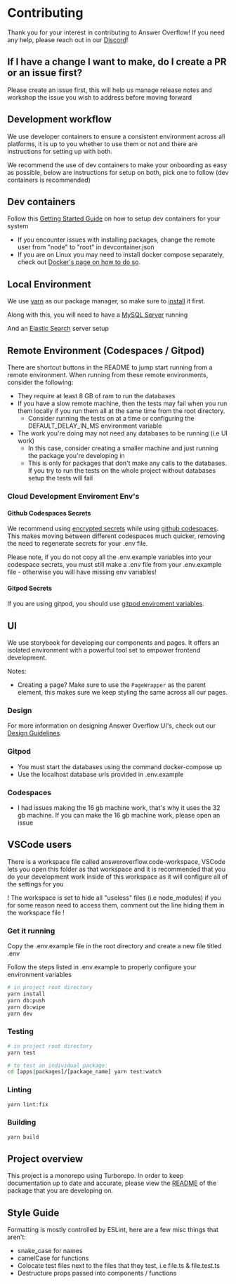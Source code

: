 # Contributing

Thank you for your interest in contributing to Answer Overflow! If you need any help, please reach out in our [Discord](https://discord.answeroverflow.com/)!

## If I have a change I want to make, do I create a PR or an issue first?

Please create an issue first, this will help us manage release notes and workshop the issue you wish to address before moving forward

## Development workflow

We use developer containers to ensure a consistent environment across all platforms, it is up to you whether to use them or not and there are instructions for setting up with both.

We recommend the use of dev containers to make your onboarding as easy as possible, below are instructions for setup on both, pick one to follow (dev containers is recommended)

## Dev containers

Follow this [Getting Started Guide](https://code.visualstudio.com/docs/devcontainers/containers) on how to setup dev containers for your system

- If you encounter issues with installing packages, change the remote user from "node" to "root" in devcontainer.json
- If you are on Linux you may need to install docker compose separately, check out [Docker's page on how to do so](https://docs.docker.com/compose/install/linux/).

## Local Environment

We use [yarn](https://pnpm.io) as our package manager, so make sure to [install](https://yarnpkg.com/getting-started/install) it first.

Along with this, you will need to have a [MySQL Server](https://dev.mysql.com/downloads/installer/) running

And an [Elastic Search](https://www.elastic.co/guide/en/elasticsearch/reference/current/install-elasticsearch.html) server setup

## Remote Environment (Codespaces / Gitpod)

There are shortcut buttons in the README to jump start running from a remote environment. When running from these remote environments, consider the following:

- They require at least 8 GB of ram to run the databases
- If you have a slow remote machine, then the tests may fail when you run them locally if you run them all at the same time from the root directory.
  - Consider running the tests on at a time or configuring the DEFAULT_DELAY_IN_MS environment variable
- The work you're doing may not need any databases to be running (i.e UI work)
  - In this case, consider creating a smaller machine and just running the package you're developing in
  - This is only for packages that don't make any calls to the databases. If you try to run the tests on the whole project without databases setup the tests will fail

### Cloud Development Enviroment Env's

#### Github Codespaces Secrets

We recommend using [encrypted secrets](https://docs.github.com/en/codespaces/managing-your-codespaces/managing-encrypted-secrets-for-your-codespaces) while using [github codespaces](https://github.com/features/codespaces). This makes moving between different codespaces much quicker, removing the need to regenerate secrets for your .env file.

Please note, if you do not copy all the .env.example variables into your codespace secrets, you must still make a .env file from your .env.example file - otherwise you will have missing env variables!

#### Gitpod Secrets

If you are using gitpod, you should use [gitpod enviroment variables](https://www.gitpod.io/guides/automate-env-files-with-gitpod-environment-variables).

## UI

We use storybook for developing our components and pages. It offers an isolated environment with a powerful tool set to empower frontend development.

Notes:

- Creating a page? Make sure to use the `PageWrapper` as the parent element, this makes sure we keep styling the same across all our pages.

### Design

For more information on designing Answer Overflow UI's, check out our [Design Guidelines](./DESIGN_GUIDELINES.md).

### Gitpod

- You must start the databases using the command docker-compose up
- Use the localhost database urls provided in .env.example

### Codespaces

- I had issues making the 16 gb machine work, that's why it uses the 32 gb machine. If you can make the 16 gb machine work, please open an issue

## VSCode users

There is a workspace file called answeroverflow.code-workspace, VSCode lets you open this folder as that workspace and it is recommended that you do your development work inside of this workspace as it will configure all of the settings for you

! The workspace is set to hide all "useless" files (i.e node_modules) if you for some reason need to access them, comment out the line hiding them in the workspace file !

### Get it running

Copy the .env.example file in the root directory and create a new file titled .env

Follow the steps listed in .env.example to properly configure your environment variables

```bash
# in project root directory
yarn install
yarn db:push
yarn db:wipe
yarn dev
```

### Testing

```bash
# in project root directory
yarn test

# to test an individual package:
cd [apps|packages]/[package_name] yarn test:watch
```

### Linting

```bash
yarn lint:fix
```

### Building

```bash
yarn build
```

## Project overview

This project is a monorepo using Turborepo. In order to keep documentation up to date and accurate, please view the [README](./README.md) of the package that you are developing on.

## Style Guide

Formatting is mostly controlled by ESLint, here are a few misc things that aren't:

- snake_case for names
- camelCase for functions
- Colocate test files next to the files that they test, i.e file.ts & file.test.ts
- Destructure props passed into components / functions
